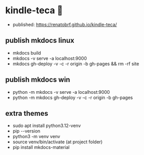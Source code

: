 # kindle-teca 📖
- published: https://renatobrf.github.io/kindle-teca/

## publish mkdocs linux
- mkdocs build
- mkdocs -v serve -a localhost:9000
- mkdocs gh-deploy -v -c -r origin -b gh-pages && rm -rf site

## publish mkdocs win
- python -m mkdocs -v serve -a localhost:9000
- python -m mkdocs gh-deploy -v -c -r origin -b gh-pages

## extra themes
- sudo apt install python3.12-venv
- pip --version
- python3 -m venv venv
- source venv/bin/activate (at project folder)
- pip install mkdocs-material
